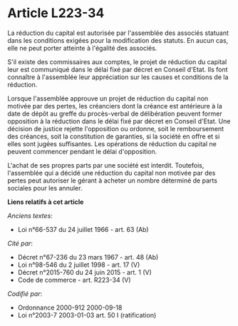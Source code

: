 # Article L223-34

La réduction du capital est autorisée par l'assemblée des associés statuant dans les conditions exigées pour la modification
des statuts. En aucun cas, elle ne peut porter atteinte à l'égalité des associés.

S'il existe des commissaires aux comptes, le projet de réduction du capital leur est communiqué dans le délai fixé par décret
en Conseil d'Etat. Ils font connaître à l'assemblée leur appréciation sur les causes et conditions de la réduction.

Lorsque l'assemblée approuve un projet de réduction du capital non motivée par des pertes, les créanciers dont la créance est
antérieure à la date de dépôt au greffe du procès-verbal de délibération peuvent former opposition à la réduction dans le
délai fixé par décret en Conseil d'Etat. Une décision de justice rejette l'opposition ou ordonne, soit le remboursement des
créances, soit la constitution de garanties, si la société en offre et si elles sont jugées suffisantes. Les opérations de
réduction du capital ne peuvent commencer pendant le délai d'opposition.

L'achat de ses propres parts par une société est interdit. Toutefois, l'assemblée qui a décidé une réduction du capital non
motivée par des pertes peut autoriser le gérant à acheter un nombre déterminé de parts sociales pour les annuler.

**Liens relatifs à cet article**

_Anciens textes_:

  - Loi n°66-537 du 24 juillet 1966 - art. 63 (Ab)

_Cité par_:

  - Décret n°67-236 du 23 mars 1967 - art. 48 (Ab)
  - Loi n°98-546 du 2 juillet 1998 - art. 17 (V)
  - Décret n°2015-760 du 24 juin 2015 - art. 1 (V)
  - Code de commerce - art. R223-34 (V)

_Codifié par_:

  - Ordonnance 2000-912 2000-09-18
  - Loi n°2003-7 2003-01-03 art. 50 I (ratification)
